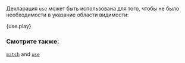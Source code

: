 Декларация `use` может быть использована для того, чтобы не было необходимости в указание области видимости:

{use.play}

### Смотрите также:

[`match`][match] and [`use`][use] 

[use]: /mod/use.html
[match]: /flow_control/match.html
